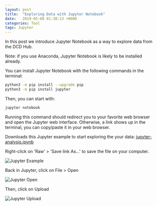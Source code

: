 ```yaml
---
layout: post
title:  "Exploring Data with Jupyter Notebook"
date:   2019-05-08 01:30:13 +0000
categories: Tool
tags: Jupyter
---
```


In this post we introduce Jupyter Notebook as a way to explore data from the DCD Hub.

Note: if you use Anaconda, Jupyter Notebook is likely to be installed already.

You can install Jupyter Notebook with the following commands in the terminal:

```bash
python3 -m pip install --upgrade pip
python3 -m pip install jupyter
```

Then, you can start with:

```bash
jupyter notebook
```

Running this command should redirect you to your favorite web browser and open
the Jupyter web interface. Otherwise, a link shows up in the terminal, you can
copy/paste it in your web browser.

Downloads this Jupyter example to start exploring the your data:
[jupyter-analysis.ipynb](https://github.com/datacentricdesign/docs/raw/master/examples/process/jupyter-analysis.ipynb)

Right-click on 'Raw' > 'Save link As...' to save the file on your computer.

![Jupyter Example](/docs/assets/res/jupyter-example.png)

Back in Jupyter, click on File > Open

![Jupyter Open](/docs/assets/res/jupyter-open.png)

Then, click on Upload

![Jupyter Upload](/docs/assets/res/jupyter-upload.png)

